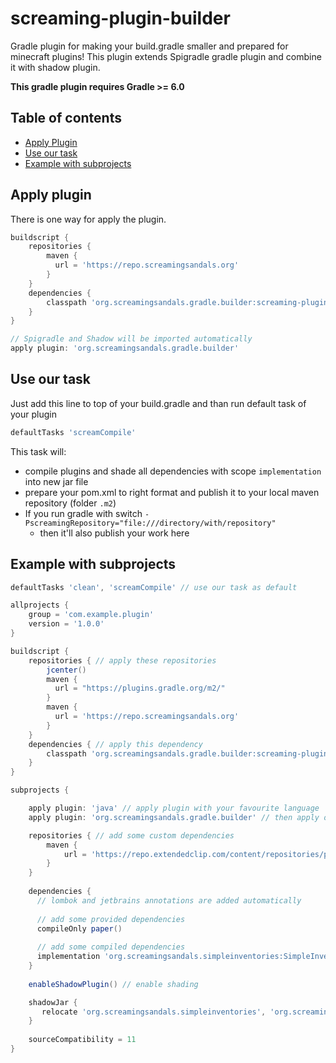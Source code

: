 # screaming-plugin-builder
Gradle plugin for making your build.gradle smaller and prepared for minecraft plugins!
This plugin extends Spigradle gradle plugin and combine it with shadow plugin. 

**This gradle plugin requires Gradle >= 6.0**

## Table of contents
* [Apply Plugin](#apply-plugin)
* [Use our task](#use-our-task)
* [Example with subprojects](#example-with-subprojects)

## Apply plugin

There is one way for apply the plugin.

```groovy
buildscript {
    repositories {
        maven {
          url = 'https://repo.screamingsandals.org'
        }
    }
    dependencies {
        classpath 'org.screamingsandals.gradle.builder:screaming-plugin-builder:LATEST_VERSION_HERE'
    }
}

// Spigradle and Shadow will be imported automatically
apply plugin: 'org.screamingsandals.gradle.builder'
```

## Use our task
Just add this line to top of your build.gradle and than run default task of your plugin
```groovy
defaultTasks 'screamCompile'
```
This task will:
* compile plugins and shade all dependencies with scope `implementation` into new jar file
* prepare your pom.xml to right format and publish it to your local maven repository (folder `.m2`)
* If you run gradle with switch `-PscreamingRepository="file:///directory/with/repository"`
  * then it'll also publish your work here

## Example with subprojects
```groovy
defaultTasks 'clean', 'screamCompile' // use our task as default

allprojects {
    group = 'com.example.plugin'
    version = '1.0.0'
}

buildscript {
    repositories { // apply these repositories
        jcenter()
        maven { 
          url = "https://plugins.gradle.org/m2/"
        }
        maven {
          url = 'https://repo.screamingsandals.org'
        }
    }
    dependencies { // apply this dependency
        classpath 'org.screamingsandals.gradle.builder:screaming-plugin-builder:LATEST_VERSION_HERE'
    }
}

subprojects {

    apply plugin: 'java' // apply plugin with your favourite language 'java', 'groovy', 'kotlin' etc.
    apply plugin: 'org.screamingsandals.gradle.builder' // then apply our plugin

    repositories { // add some custom dependencies
        maven {
            url = 'https://repo.extendedclip.com/content/repositories/placeholderapi/'
        }
    }
    
    dependencies {
      // lombok and jetbrains annotations are added automatically
    
      // add some provided dependencies
      compileOnly paper()
      
      // add some compiled dependencies
      implementation 'org.screamingsandals.simpleinventories:SimpleInventories-Core:1.0.0'
    }
  
    enableShadowPlugin() // enable shading

    shadowJar {
       relocate 'org.screamingsandals.simpleinventories', 'org.screamingsandals.simpleinventories2' // add some relocation if you shade something inside
    }
    
    sourceCompatibility = 11
}


```
